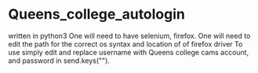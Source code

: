 # Queens_college_autologin
written in python3
One will need to have selenium, firefox.
One will need to edit the path for the correct os syntax and location of of firefox driver
To use simply edit and replace username with Queens college cams account, and password in send.keys("").
